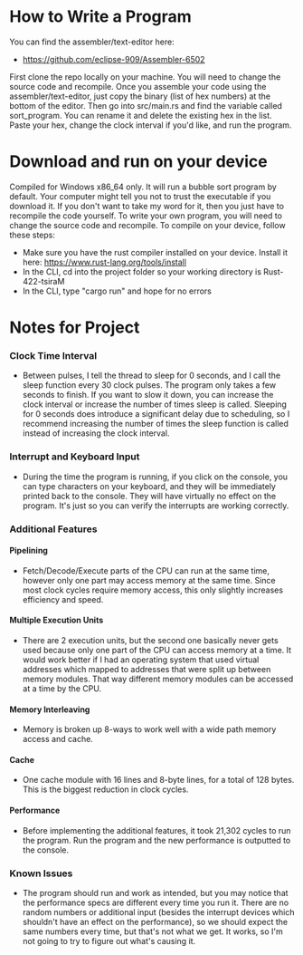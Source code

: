 # How to Write a Program
You can find the assembler/text-editor here:
- https://github.com/eclipse-909/Assembler-6502

First clone the repo locally on your machine. You will need to change the source code and
recompile. Once you assemble your code using the assembler/text-editor, just copy the binary
(list of hex numbers) at the bottom of the editor. Then go into src/main.rs and find the variable
called sort_program. You can rename it and delete the existing hex in the list. Paste your hex,
change the clock interval if you'd like, and run the program.
# Download and run on your device
Compiled for Windows x86_64 only. It will run a bubble sort program by default.
Your computer might tell you not to trust the executable if you download it.
If you don't want to take my word for it, then you just have to recompile the code yourself.
To write your own program, you will need to change the source code and recompile.
To compile on your device, follow these steps:
* Make sure you have the rust compiler installed on your device.
  Install it here: https://www.rust-lang.org/tools/install
* In the CLI, cd into the project folder so your working directory is Rust-422-tsiraM
* In the CLI, type "cargo run" and hope for no errors
# Notes for Project
### Clock Time Interval
* Between pulses, I tell the thread to sleep for 0 seconds, and I call the sleep
function every 30 clock pulses. The program only takes a few seconds
to finish. If you want to slow it down, you can increase the clock interval or increase
the number of times sleep is called. Sleeping for 0 seconds does introduce a significant
delay due to scheduling, so I recommend increasing the number of times the sleep function
is called instead of increasing the clock interval.
### Interrupt and Keyboard Input
* During the time the program is running, if you click on the console,
you can type characters on your keyboard, and they will be immediately printed back
to the console. They will have virtually no effect on the program.
It's just so you can verify the interrupts are working correctly.
### Additional Features

#### Pipelining
* Fetch/Decode/Execute parts of the CPU can run at the same time, however only one
part may access memory at the same time. Since most clock cycles require memory access,
this only slightly increases efficiency and speed.
#### Multiple Execution Units
* There are 2 execution units, but the second one basically
never gets used because only one part of the CPU can access memory at a time.
It would work better if I had an operating system that used virtual addresses which mapped
to addresses that were split up between memory modules. That way different memory modules
can be accessed at a time by the CPU.
#### Memory Interleaving
* Memory is broken up 8-ways to work well with a wide path memory access
and cache.
#### Cache
* One cache module with 16 lines and 8-byte lines, for a total of 128 bytes.
This is the biggest reduction in clock cycles.
#### Performance
* Before implementing the additional features, it took 21,302 cycles to run the program.
Run the program and the new performance is outputted to the console.
### Known Issues
* The program should run and work as intended, but you may notice that the performance specs
are different every time you run it. There are no random numbers or additional input
(besides the interrupt devices which shouldn't have an effect on the performance), so we should
expect the same numbers every time, but that's not what we get. It works, so I'm not going to
try to figure out what's causing it.
